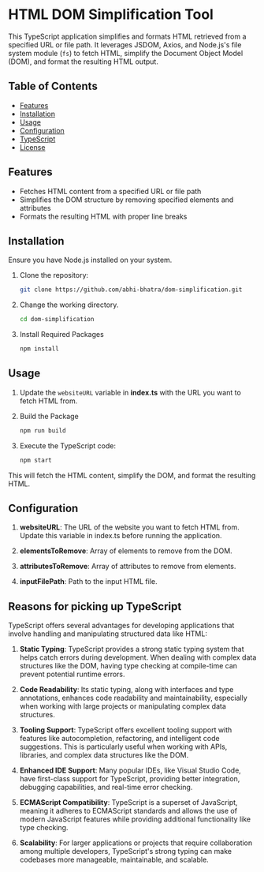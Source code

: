 # HTML DOM Simplification Tool

This TypeScript application simplifies and formats HTML retrieved from a specified URL or file path. It leverages JSDOM, Axios, and Node.js's file system module (`fs`) to fetch HTML, simplify the Document Object Model (DOM), and format the resulting HTML output.

## Table of Contents

- [Features](#features)
- [Installation](#installation)
- [Usage](#usage)
- [Configuration](#configuration)
- [TypeScript](#reasons-for-picking-up-typescript)
- [License](#license)

## Features

- Fetches HTML content from a specified URL or file path
- Simplifies the DOM structure by removing specified elements and attributes
- Formats the resulting HTML with proper line breaks

## Installation

Ensure you have Node.js installed on your system.

1. Clone the repository:

   ```bash
   git clone https://github.com/abhi-bhatra/dom-simplification.git
   ```
   
2. Change the working directory.

    ```bash
    cd dom-simplification
    ```
3. Install Required Packages   

    ```bash
    npm install
    ```

## Usage

1. Update the `websiteURL` variable in **index.ts** with the URL you want to fetch HTML from.

2. Build the Package

    ```bash
    npm run build
    ```

3. Execute the TypeScript code:

    ```bash
    npm start
    ```
This will fetch the HTML content, simplify the DOM, and format the resulting HTML.

## Configuration

1. **websiteURL**: The URL of the website you want to fetch HTML from. Update this variable in index.ts before running the application.

2. **elementsToRemove**: Array of elements to remove from the DOM.

3. **attributesToRemove**: Array of attributes to remove from elements.

4. **inputFilePath**: Path to the input HTML file.

## Reasons for picking up TypeScript

TypeScript offers several advantages for developing applications that involve handling and manipulating structured data like HTML:

1. **Static Typing**: TypeScript provides a strong static typing system that helps catch errors during development. When dealing with complex data structures like the DOM, having type checking at compile-time can prevent potential runtime errors.

2. **Code Readability**: Its static typing, along with interfaces and type annotations, enhances code readability and maintainability, especially when working with large projects or manipulating complex data structures.

3. **Tooling Support**: TypeScript offers excellent tooling support with features like autocompletion, refactoring, and intelligent code suggestions. This is particularly useful when working with APIs, libraries, and complex data structures like the DOM.

4. **Enhanced IDE Support**: Many popular IDEs, like Visual Studio Code, have first-class support for TypeScript, providing better integration, debugging capabilities, and real-time error checking.

5. **ECMAScript Compatibility**: TypeScript is a superset of JavaScript, meaning it adheres to ECMAScript standards and allows the use of modern JavaScript features while providing additional functionality like type checking.

6. **Scalability**: For larger applications or projects that require collaboration among multiple developers, TypeScript's strong typing can make codebases more manageable, maintainable, and scalable.
